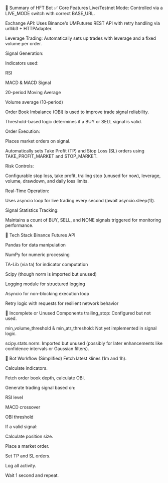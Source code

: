🧠 Summary of HFT Bot
✅ Core Features
Live/Testnet Mode: Controlled via a LIVE_MODE switch with correct BASE_URL.

Exchange API: Uses Binance's UMFutures REST API with retry handling via urllib3 + HTTPAdapter.

Leverage Trading: Automatically sets up trades with leverage and a fixed volume per order.

Signal Generation:

Indicators used:

RSI

MACD & MACD Signal

20-period Moving Average

Volume average (10-period)

Order Book Imbalance (OBI) is used to improve trade signal reliability.

Threshold-based logic determines if a BUY or SELL signal is valid.

Order Execution:

Places market orders on signal.

Automatically sets Take Profit (TP) and Stop Loss (SL) orders using TAKE_PROFIT_MARKET and STOP_MARKET.

Risk Controls:

Configurable stop loss, take profit, trailing stop (unused for now), leverage, volume, drawdown, and daily loss limits.

Real-Time Operation:

Uses asyncio loop for live trading every second (await asyncio.sleep(1)).

Signal Statistics Tracking:

Maintains a count of BUY, SELL, and NONE signals triggered for monitoring performance.

🧪 Tech Stack
Binance Futures API

Pandas for data manipulation

NumPy for numeric processing

TA-Lib (via ta) for indicator computation

Scipy (though norm is imported but unused)

Logging module for structured logging

Asyncio for non-blocking execution loop

Retry logic with requests for resilient network behavior

🚧 Incomplete or Unused Components
trailing_stop: Configured but not used.

min_volume_threshold & min_atr_threshold: Not yet implemented in signal logic.

scipy.stats.norm: Imported but unused (possibly for later enhancements like confidence intervals or Gaussian filters).

🎯 Bot Workflow (Simplified)
Fetch latest klines (1m and 1h).

Calculate indicators.

Fetch order book depth, calculate OBI.

Generate trading signal based on:

RSI level

MACD crossover

OBI threshold

If a valid signal:

Calculate position size.

Place a market order.

Set TP and SL orders.

Log all activity.

Wait 1 second and repeat.
